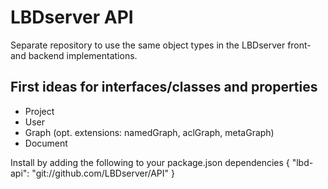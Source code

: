 # LBDserver API

Separate repository to use the same object types in the LBDserver front- and backend implementations.

## First ideas for interfaces/classes and properties

- Project
- User
- Graph (opt. extensions: namedGraph, aclGraph, metaGraph)
- Document

Install by adding the following to your package.json dependencies {
"lbd-api": "git://github.com/LBDserver/API"
}
